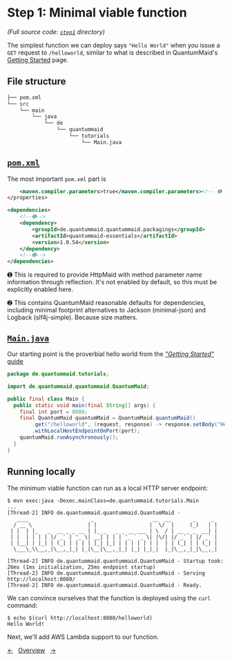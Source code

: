 # Step 1: Minimal viable function
*(Full source code: [`step1`](step1) directory)*

The simplest function we can deploy says `"Hello World"` when you issue a `GET` request to `/helloworld`, similar to what is described in QuantumMaid's [Getting Started](https://quantummaid.de/docs/01_gettingstarted.html) page.

## File structure

```bash
├── pom.xml
└── src
    └── main
        └── java
            └── de
                └── quantummaid
                    └── tutorials
                        └── Main.java
```

## [`pom.xml`](step1/pom.xml)

The most important `pom.xml` part is

<!---[CodeSnippet](step1PomXml)-->
```xml
    <maven.compiler.parameters>true</maven.compiler.parameters><!-- ➊ -->
</properties>

<dependencies>
    <!--➋-->
    <dependency>
        <groupId>de.quantummaid.quantummaid.packagings</groupId>
        <artifactId>quantummaid-essentials</artifactId>
        <version>1.0.54</version>
    </dependency>
    <!--➋-->
</dependencies>
```

➊ This is required to provide HttpMaid with method parameter name information through reflection. It's not enabled by default, so this must be explicitly enabled here.

➋ This contains QuantumMaid reasonable defaults for dependencies, including minimal footprint alternatives to Jackson (minimal-json) and Logback (slf4j-simple). Because size matters.

## [`Main.java`](step1/src/main/java/de/quantummaid/tutorials/Main.java)

Our starting point is the proverbial hello world from the [*"Getting Started"* guide](https://quantummaid.de/docs/01_gettingstarted.html)

<!---[CodeSnippet](step1MainClass)-->
```java
package de.quantummaid.tutorials;

import de.quantummaid.quantummaid.QuantumMaid;

public final class Main {
  public static void main(final String[] args) {
    final int port = 8080;
    final QuantumMaid quantumMaid = QuantumMaid.quantumMaid()
        .get("/helloworld", (request, response) -> response.setBody("Hello World!"))
        .withLocalHostEndpointOnPort(port);
    quantumMaid.runAsynchronously();
  }
}
```

## Running locally

The minimum viable function can run as a local HTTP server endpoint:

```shell
$ mvn exec:java -Dexec.mainClass=de.quantummaid.tutorials.Main
...
[Thread-2] INFO de.quantummaid.quantummaid.QuantumMaid -
   ____                    _                   __  __       _     _
  / __ \                  | |                 |  \/  |     (_)   | |
 | |  | |_   _  __ _ _ __ | |_ _   _ _ __ ___ | \  / | __ _ _  __| |
 | |  | | | | |/ _` | '_ \| __| | | | '_ ` _ \| |\/| |/ _` | |/ _` |
 | |__| | |_| | (_| | | | | |_| |_| | | | | | | |  | | (_| | | (_| |
  \___\_\\__,_|\__,_|_| |_|\__|\__,_|_| |_| |_|_|  |_|\__,_|_|\__,_|

[Thread-2] INFO de.quantummaid.quantummaid.QuantumMaid - Startup took: 26ms (1ms initialization, 25ms endpoint startup)
[Thread-2] INFO de.quantummaid.quantummaid.QuantumMaid - Serving http://localhost:8080/
[Thread-2] INFO de.quantummaid.quantummaid.QuantumMaid - Ready.
```

We can convince ourselves that the function is deployed using the `curl` command:

```shell
$ echo $(curl http://localhost:8080/helloworld)
Hello World!
```

Next, we'll add AWS Lambda support to our function.

<!---[Nav]-->
[&larr;](01_TheCaseForLambda.md)&nbsp;&nbsp;&nbsp;[Overview](README.md)&nbsp;&nbsp;&nbsp;[&rarr;](03_AddingLambdaSupport.md)